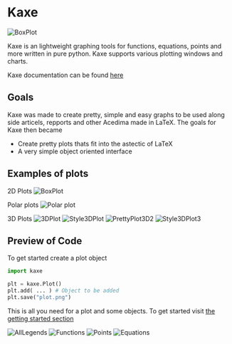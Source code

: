 
# Kaxe

![BoxPlot](logo.png)

Kaxe is an lightweight graphing tools for functions, equations, points and more written in pure python. Kaxe supports various plotting windows and charts.

Kaxe documentation can be found [here](https://kaxe.readthedocs.io/en/latest/)

## Goals

Kaxe was made to create pretty, simple and easy graphs to be used along side articels, repports and other Acedima made in LaTeX. The goals for Kaxe then became

* Create pretty plots thats fit into the astectic of LaTeX
* A very simple object oriented interface

## Examples of plots

2D Plots
![BoxPlot](tests/images/box.png)

Polar plots
![Polar plot](tests/images/polar.png)

3D Plots
![3DPlot](tests/images/3d-box.png)
![Style3DPlot](tests/images/3d-box-style.png)
![PrettyPlot3D2](tests/images/3d-function-pretty-2.png)
![Style3DPlot3](tests/images/3d-function-pretty-3.png)


## Preview of Code

To get started create a plot object

```python
import kaxe

plt = kaxe.Plot()
plt.add( ... ) # Object to be added
plt.save("plot.png")
```

This is all you need for a plot and some objects. To get started visit [the getting started section](https://kaxe.readthedocs.io/en/latest/pages/start.html)

![AllLegends](tests/images/alllegeneds.png)
![Functions](tests/images/function.png)
![Points](tests/images/labels.png)
![Equations](tests/images/equation.png)

